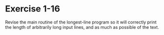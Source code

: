 # Exercise 1-16

Revise the main routine of the longest-line program so it will correctly print the length of arbitrarily long input lines, and as much as possible of the text.

